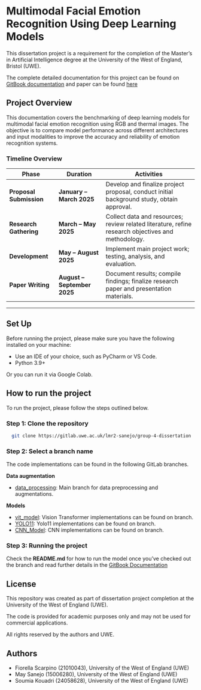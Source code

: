 
# Multimodal Facial Emotion Recognition Using Deep Learning Models
This dissertation project is a requirement for the completion of the Master’s in Artificial Intelligence degree at the University of the West of England, Bristol (UWE).

The complete detailed documentation for this project can be found on [GitBook documentation](https://university-of-the-west-england.gitbook.io/university-of-the-west-england-docs) and paper can be found [here](https://uwe-dissertation-paper.lovable.app/?utm_source=lovable-editor)

## Project Overview
This documentation covers the benchmarking of deep learning models for multimodal facial emotion recognition using RGB and thermal images. The objective is to compare model performance across different architectures and input modalities to improve the accuracy and reliability of emotion recognition systems.

### Timeline Overview
| **Phase** | **Duration** | **Activities** |
|------------|---------------|----------------|
| **Proposal Submission** | **January – March 2025** | Develop and finalize project proposal, conduct initial background study, obtain approval. |
| **Research Gathering** | **March – May 2025** | Collect data and resources; review related literature, refine research objectives and methodology. |
| **Development** | **May – August 2025** | Implement main project work; testing, analysis, and evaluation. |
| **Paper Writing** | **August – September 2025** | Document results; compile findings; finalize research paper and presentation materials. |
---

## Set Up
Before running the project, please make sure you have the following installed on your machine:
- Use an IDE of your choice, such as PyCharm or VS Code.
- Python 3.9+

Or you can run it via Google Colab.

##  How to run the project
To run the project, please follow the steps outlined below.

### Step 1: Clone the repository
```bash
  git clone https://gitlab.uwe.ac.uk/lmr2-sanejo/group-4-dissertation
```

### Step 2: Select a branch name
The code implementations can be found in the following GitLab branches.

**Data augmentation**
- [data_processing](https://github.com/reicraftscodes/group-4-dissertation/tree/data_processing): Main branch for data preprocessing and augmentations.

**Models**
- [vit_model](https://github.com/reicraftscodes/group-4-dissertation/tree/feature4/vit_model): Vision Transformer implementations can be found on branch.
- [YOLO11](https://github.com/reicraftscodes/group-4-dissertation/tree/YOLO11): Yolo11 implementations can be found on branch.
- [CNN_Model](https://github.com/reicraftscodes/group-4-dissertation/tree/CNN_Model): CNN implementations can be found on branch.

### Step 3: Running the project
Check the **README.md** for how to run the model once you’ve checked out the branch and read further details in the [GitBook Documentation](https://university-of-the-west-england.gitbook.io/university-of-the-west-england-docs)


## License
This repository was created as part of dissertation project completion at the University of the West of England (UWE).

The code is provided for academic purposes only and may not be used for commercial applications. 

All rights reserved by the authors and UWE.

## Authors
- Fiorella Scarpino (21010043), University of the West of England (UWE)
- May Sanejo (15006280), University of the West of England (UWE)
- Soumia Kouadri (24058628), University of the West of England (UWE)


